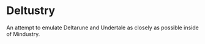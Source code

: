 # Deltustry
An attempt to emulate Deltarune and Undertale as closely as possible inside of Mindustry.
